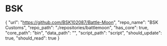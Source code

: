 # BSK
{
"url": "https://github.com/BSK102087/Battle-Moon",
"repo_name": "BSK Customs",
"repo_path": "./repositories/battlemoon",
"has_core": true,
"core_path": "bin",
"data_path": "",
"script_path": "script",
"should_update": true,
"should_read": true
}
